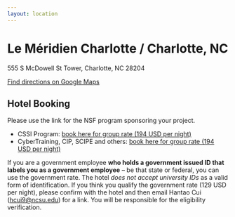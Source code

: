 ```yaml
---
layout: location
---
```


<h1 class="display-4 text-break"> Le Méridien Charlotte / Charlotte, NC </h1>

<p class="lead">555 S McDowell St Tower, Charlotte, NC 28204</p>

[Find directions on Google Maps](https://www.google.com/maps/dir//555+S+McDowell+St,+Charlotte,+NC+28204/@35.2168824,-80.8411386,17z/data=!4m18!1m8!3m7!1s0x88569f898c303825:0xd8c3d86b867f9085!2s555+S+McDowell+St,+Charlotte,+NC+28204!3b1!8m2!3d35.216878!4d-80.8385637!16s%2Fg%2F11bw3y_fz9!4m8!1m0!1m5!1m1!1s0x88569f898c303825:0xd8c3d86b867f9085!2m2!1d-80.8385637!2d35.216878!3e2?entry=ttu)

## Hotel Booking

Please use the link for the NSF program sponsoring your project.

- CSSI Program: [book here for group rate (194 USD per night)](https://nam04.safelinks.protection.outlook.com/?url=https%3A%2F%2Fwww.marriott.com%2Fevents%2Fstart.mi%3Fid%3D1720731597456%26key%3DGRP&data=05%7C02%7Ch.cui%40okstate.edu%7Cae7d391b05034f04f0aa08dca1efbc7b%7C2a69c91de8494e34a230cdf8b27e1964%7C0%7C0%7C638563298266052510%7CUnknown%7CTWFpbGZsb3d8eyJWIjoiMC4wLjAwMDAiLCJQIjoiV2luMzIiLCJBTiI6Ik1haWwiLCJXVCI6Mn0%3D%7C0%7C%7C%7C&sdata=3djcKaV7z6jAZuEPyC6fq98qX3mbrpS23wnBGH1iCkI%3D&reserved=0)
- CyberTraining, CIP, SCIPE and others: [book here for group rate (194 USD per night)](https://nam04.safelinks.protection.outlook.com/?url=https%3A%2F%2Furldefense.com%2Fv3%2F__https%3A%2Fwww.marriott.com%2Fevents%2Fstart.mi%3Fid%3D1720725959226%26key%3DGRP__%3B!!Mih3wA!CaRqBqTP1tfJIp8vO7w9FPeGHTi-aqEW3PVGIughze-K93rreYYbziI-1KS4TxsFvf63TZraeoZtaQrZOnnOBRFn%24&data=05%7C02%7Ch.cui%40okstate.edu%7C1b2e858079ea4d93aabd08dca1e7d1e9%7C2a69c91de8494e34a230cdf8b27e1964%7C0%7C0%7C638563264235254704%7CUnknown%7CTWFpbGZsb3d8eyJWIjoiMC4wLjAwMDAiLCJQIjoiV2luMzIiLCJBTiI6Ik1haWwiLCJXVCI6Mn0%3D%7C0%7C%7C%7C&sdata=71wbwb6MInDB%2FuXsdKxKf8t7XJ96IwjfW0zBgCLpZMo%3D&reserved=0)

If you are a government employee **who holds a government issued ID that labels
you as a government employee** – be that state or federal, you can use the
government rate. The hotel *does not accept university IDs* as a valid form of
identification. If you think you qualify the government rate (129 USD per
night), please confirm with the hotel and then email Hantao Cui (hcui9@ncsu.edu)
for a link. You will be responsible for the eligibility verification.
